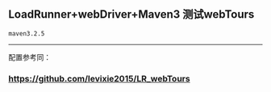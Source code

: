 ## LoadRunner+webDriver+Maven3 测试webTours
    maven3.2.5
   ------- 
   配置参考同：
 ### https://github.com/levixie2015/LR_webTours
